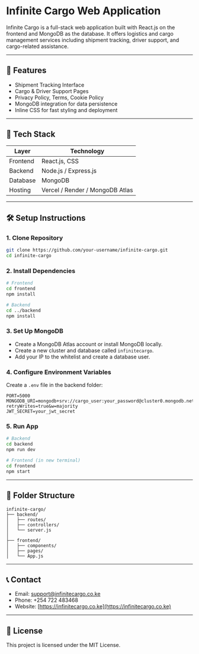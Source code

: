 # Infinite Cargo Web Application

Infinite Cargo is a full-stack web application built with React.js on the frontend and MongoDB as the database. It offers logistics and cargo management services including shipment tracking, driver support, and cargo-related assistance.

---

## 🚀 Features

- Shipment Tracking Interface
- Cargo & Driver Support Pages
- Privacy Policy, Terms, Cookie Policy
- MongoDB integration for data persistence
- Inline CSS for fast styling and deployment

---

## 🧱 Tech Stack

| Layer        | Technology               |
|--------------|--------------------------|
| Frontend     | React.js, CSS     |
| Backend      | Node.js / Express.js     |
| Database     | MongoDB                  |
| Hosting      | Vercel / Render / MongoDB Atlas |

---

## 🛠️ Setup Instructions

### 1. Clone Repository

```bash
git clone https://github.com/your-username/infinite-cargo.git
cd infinite-cargo
```

### 2. Install Dependencies

```bash
# Frontend
cd frontend
npm install

# Backend
cd ../backend
npm install
```

### 3. Set Up MongoDB

- Create a MongoDB Atlas account or install MongoDB locally.
- Create a new cluster and database called `infinitecargo`.
- Add your IP to the whitelist and create a database user.

### 4. Configure Environment Variables

Create a `.env` file in the backend folder:

```env
PORT=5000
MONGODB_URI=mongodb+srv://cargo_user:your_password@cluster0.mongodb.net/infinitecargo?retryWrites=true&w=majority
JWT_SECRET=your_jwt_secret
```

### 5. Run App

```bash
# Backend
cd backend
npm run dev

# Frontend (in new terminal)
cd frontend
npm start
```

---

## 📁 Folder Structure

```
infinite-cargo/
├── backend/
│   ├── routes/
│   ├── controllers/
│   └── server.js
│
├── frontend/
│   ├── components/
│   ├── pages/
│   └── App.js
```

---

## 📞 Contact

- Email: <support@infinitecargo.co.ke>
- Phone: +254 722 483468
- Website: [https://infinitecargo.co.ke](https://infinitecargo.co.ke)

---

## 📄 License

This project is licensed under the MIT License.
